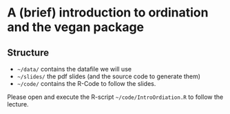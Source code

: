 # A (brief) introduction to ordination and the vegan package


## Structure
* `~/data/` contains the datafile we will use
* `~/slides/` the pdf slides (and the source code to generate them)
* `~/code/` contains the R-Code to follow the slides.

Please open and execute the R-script `~/code/IntroOrdiation.R` to follow the lecture.

